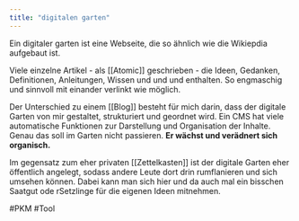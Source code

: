 ```yaml
---
title: "digitalen garten"
---
```

Ein digitaler garten ist eine Webseite, die so ähnlich wie die Wikiepdia aufgebaut ist. 

Viele einzelne Artikel - als [[Atomic]] geschrieben - die Ideen, Gedanken, Definitionen, Anleitungen, Wissen und und und enthalten. So engmaschig und sinnvoll mit einander verlinkt wie möglich.

Der Unterschied zu einem [[Blog]] besteht für mich darin, dass der digitale Garten von mir gestaltet, strukturiert und geordnet wird. Ein CMS hat viele automatische Funktionen zur Darstellung und Organisation der Inhalte. Genau das soll im Garten nicht passieren. **Er wächst und verädnert sich organisch.** 

Im gegensatz zum eher privaten [[Zettelkasten]] ist der digitale Garten eher öffentlich angelegt, sodass andere Leute dort drin rumflanieren und sich umsehen können. Dabei kann man sich hier und da auch mal ein bisschen Saatgut ode rSetzlinge für die eigenen Ideen mitnehmen. 

#PKM #Tool 